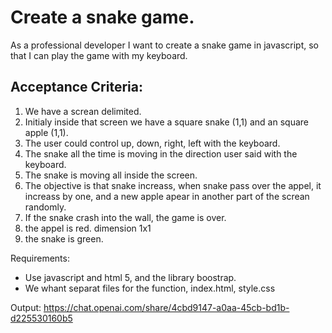 # Create a snake game. 

As a professional developer
I want to create a snake game in javascript,
so that I can play the game with my keyboard.

## Acceptance Criteria:

1. We have a screan delimited.
2. Initialy inside that screen we have a square snake (1,1) and an square apple (1,1).
3. The user could control up, down, right, left with the keyboard.
4. The snake all the time is moving in the direction user said with the keyboard.
5. The snake is moving all inside the screen. 
6. The objective is that snake increass, when snake pass over the appel, it increass by one, and a new apple apear in another part of the screan randomly. 
7. If the snake crash into the wall, the game is over.
8. the appel is red. dimension 1x1
9. the snake is green. 

Requirements:
- Use javascript and html 5, and the library boostrap. 
- We whant separat files for the function, index.html, style.css

Output: https://chat.openai.com/share/4cbd9147-a0aa-45cb-bd1b-d225530160b5